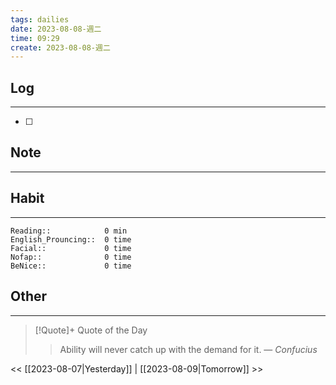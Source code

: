 ```yaml
---
tags: dailies  
date: 2023-08-08-週二
time: 09:29
create: 2023-08-08-週二
---
```


## Log
---
- [ ] 

## Note
---

## Habit
---
```
Reading::            0 min
English_Prouncing::  0 time
Facial::             0 time
Nofap::              0 time
BeNice::             0 time

```
## Other
---

> [!Quote]+ Quote of the Day
> > Ability will never catch up with the demand for it.
> — <cite>Confucius</cite>

<< [[2023-08-07|Yesterday]] | [[2023-08-09|Tomorrow]] >>